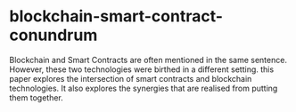 # blockchain-smart-contract-conundrum
Blockchain and Smart Contracts are often mentioned in the same sentence. However, these two technologies were birthed in a different setting. this paper explores the intersection of smart contracts and blockchain technologies. It also explores the synergies that are realised from putting them together.
